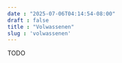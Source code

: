 ```yaml
---
date : "2025-07-06T04:14:54-08:00"
draft : false
title : "Volwassenen"
slug : 'volwassenen'
---
```

TODO




